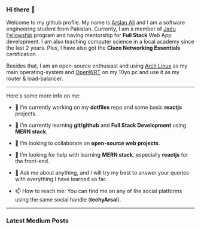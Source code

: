 ### Hi there 👋

Welcome to my github profile. My name is [Arslan Ali](https://github.com/techyArsal)
and I am a software engineering student from Pakistan. Currenty, I am a member of
[Jadu Fellowship](https://jadujobs.com) program and having mentorship for
**Full Stack** Web App development. I am also teaching computer science in a
local academy since the last 2 years. Plus, I have also got the
**Cisco Networking Essentials** certification.

Besides that, I am an open-source enthusiast and using [Arch Linux](https://archlinux.org)
as my main operating-system and [OpenWRT](https://openwrt.org/) on my 10yo pc
and use it as my router & load-balancer.

---

Here's some more info on me:

- 🔭 I’m currently working on my **dotfiles** repo and some basic **reactjs** projects.

- 🌱 I’m currently learning **git/github** and **Full Stack Development** using
**MERN stack**.

- 👯 I’m looking to collaborate on **open-source web projects**.

- 🤔 I’m looking for help with learning **MERN stack**, especially **reactjs**
for the front-end.

- 💬 Ask me about anything, and I will try my best to answer your queries with
everything I have learned so far.

- 📫 How to reach me: You can find me on any of the social platforms using the
same social handle (**techyArsal**).

---

### Latest Medium Posts
<!--BLOG-POST-LIST:START -->
<!--BLOG-POST-LIST:END -->

